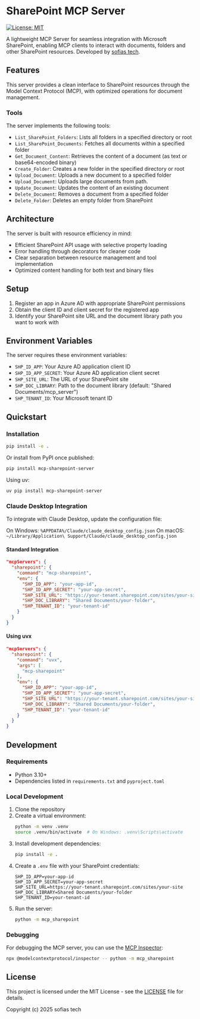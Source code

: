 # SharePoint MCP Server

[![License: MIT](https://img.shields.io/badge/License-MIT-blue.svg)](https://opensource.org/licenses/MIT)

A lightweight MCP Server for seamless integration with Microsoft SharePoint, enabling MCP clients to interact with documents, folders and other SharePoint resources. Developed by [sofias tech](https://github.com/sofias/mcp-sharepoint/).

## Features

This server provides a clean interface to SharePoint resources through the Model Context Protocol (MCP), with optimized operations for document management.

### Tools

The server implements the following tools:

- `List_SharePoint_Folders`: Lists all folders in a specified directory or root
- `List_SharePoint_Documents`: Fetches all documents within a specified folder
- `Get_Document_Content`: Retrieves the content of a document (as text or base64-encoded binary)
- `Create_Folder`: Creates a new folder in the specified directory or root
- `Upload_Document`: Uploads a new document to a specified folder
- `Upload_Document`: Uploads large documents from path.
- `Update_Document`: Updates the content of an existing document
- `Delete_Document`: Removes a document from a specified folder
- `Delete_Folder`: Deletes an empty folder from SharePoint

## Architecture

The server is built with resource efficiency in mind:

- Efficient SharePoint API usage with selective property loading
- Error handling through decorators for cleaner code
- Clear separation between resource management and tool implementation
- Optimized content handling for both text and binary files

## Setup

1. Register an app in Azure AD with appropriate SharePoint permissions
2. Obtain the client ID and client secret for the registered app
3. Identify your SharePoint site URL and the document library path you want to work with

## Environment Variables

The server requires these environment variables:

- `SHP_ID_APP`: Your Azure AD application client ID
- `SHP_ID_APP_SECRET`: Your Azure AD application client secret
- `SHP_SITE_URL`: The URL of your SharePoint site
- `SHP_DOC_LIBRARY`: Path to the document library (default: "Shared Documents/mcp_server")
- `SHP_TENANT_ID`: Your Microsoft tenant ID

## Quickstart

### Installation

```bash
pip install -e .
```

Or install from PyPI once published:

```bash
pip install mcp-sharepoint-server
```

Using uv:

```bash
uv pip install mcp-sharepoint-server
```

### Claude Desktop Integration

To integrate with Claude Desktop, update the configuration file:

On Windows: `%APPDATA%/Claude/claude_desktop_config.json`
On macOS: `~/Library/Application\ Support/Claude/claude_desktop_config.json`

#### Standard Integration

```json
"mcpServers": {
  "sharepoint": {
    "command": "mcp-sharepoint",
    "env": {
      "SHP_ID_APP": "your-app-id",
      "SHP_ID_APP_SECRET": "your-app-secret",
      "SHP_SITE_URL": "https://your-tenant.sharepoint.com/sites/your-site",
      "SHP_DOC_LIBRARY": "Shared Documents/your-folder",
      "SHP_TENANT_ID": "your-tenant-id"
    }
  }
}
```

#### Using uvx

```json
"mcpServers": {
  "sharepoint": {
    "command": "uvx",
    "args": [
      "mcp-sharepoint"
    ],
    "env": {
      "SHP_ID_APP": "your-app-id",
      "SHP_ID_APP_SECRET": "your-app-secret",
      "SHP_SITE_URL": "https://your-tenant.sharepoint.com/sites/your-site",
      "SHP_DOC_LIBRARY": "Shared Documents/your-folder",
      "SHP_TENANT_ID": "your-tenant-id"
    }
  }
}
```

## Development

### Requirements

- Python 3.10+
- Dependencies listed in `requirements.txt` and `pyproject.toml`

### Local Development

1. Clone the repository
2. Create a virtual environment:
   ```bash
   python -m venv .venv
   source .venv/bin/activate  # On Windows: .venv\Scripts\activate
   ```
3. Install development dependencies:
   ```bash
   pip install -e .
   ```
4. Create a `.env` file with your SharePoint credentials:
   ```
   SHP_ID_APP=your-app-id
   SHP_ID_APP_SECRET=your-app-secret
   SHP_SITE_URL=https://your-tenant.sharepoint.com/sites/your-site
   SHP_DOC_LIBRARY=Shared Documents/your-folder
   SHP_TENANT_ID=your-tenant-id
   ```
5. Run the server:
   ```bash
   python -m mcp_sharepoint
   ```

### Debugging

For debugging the MCP server, you can use the [MCP Inspector](https://github.com/modelcontextprotocol/inspector):

```bash
npx @modelcontextprotocol/inspector -- python -m mcp_sharepoint
```

## License

This project is licensed under the MIT License - see the [LICENSE](LICENSE) file for details.

Copyright (c) 2025 sofias tech
